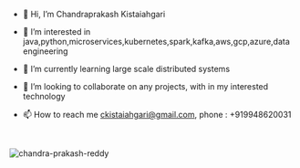 
- 👋 Hi, I’m Chandraprakash Kistaiahgari
                            
- 👀 I’m interested in java,python,microservices,kubernetes,spark,kafka,aws,gcp,azure,data engineering

- 🌱 I’m currently learning large scale distributed systems

- 💞️ I’m looking to collaborate on any projects, with in my interested technology

- 📫 How to reach me ckistaiahgari@gmail.com, phone : +919948620031
</br>
<p><img align="left" src="https://github-readme-stats.vercel.app/api?username=chandra-prakash-reddy&show_icons=true&locale=en" alt="chandra-prakash-reddy" /></p>



              
<!---
chandra-prakash-reddy/chandra-prakash-reddy is a ✨ special ✨ repository because its `README.md` (this file) appears on your GitHub profile.
You can click the Preview link to take a look at your changes.

--->
